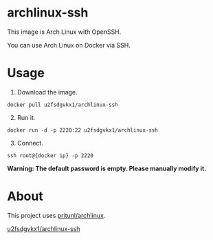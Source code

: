 # archlinux-ssh

This image is Arch Linux with OpenSSH.

You can use Arch Linux on Docker via SSH.

# Usage

1. Download the image.

```
docker pull u2fsdgvkx1/archlinux-ssh
```

2. Run it.

```
docker run -d -p 2220:22 u2fsdgvkx1/archlinux-ssh
```

3. Connect.

```
ssh root@{docker ip} -p 2220
```

**Warning: The default password is empty. Please manually modify it.**

# About

This project uses [pritunl/archlinux](https://hub.docker.com/r/pritunl/archlinux/).

[u2fsdgvkx1/archlinux-ssh](https://hub.docker.com/r/u2fsdgvkx1/archlinux-ssh)
